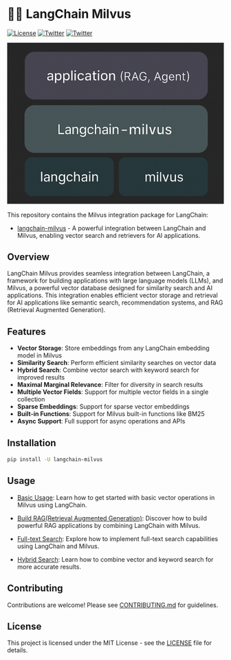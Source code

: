 # 🦜️🔗 LangChain Milvus

[![License](https://img.shields.io/badge/License-MIT-blue.svg)](https://opensource.org/licenses/MIT)
[![Twitter](https://img.shields.io/twitter/url/https/twitter.com/LangChainAI.svg?style=social&label=Follow%20%40LangChain)](https://x.com/LangChainAI)
[![Twitter](https://img.shields.io/twitter/url/https/twitter.com/milvusio.svg?style=social&label=Follow%20%40Milvus)](https://x.com/milvusio)

![](https://github.com/langchain-ai/langchain-milvus/blob/main/readme_img.png)

This repository contains the Milvus integration package for LangChain:

- [langchain-milvus](https://pypi.org/project/langchain-milvus/) - A powerful integration between LangChain and Milvus, enabling vector search and retrievers for AI applications.

## Overview

LangChain Milvus provides seamless integration between LangChain, a framework for building applications with large language models (LLMs), and Milvus, a powerful vector database designed for similarity search and AI applications. This integration enables efficient vector storage and retrieval for AI applications like semantic search, recommendation systems, and RAG (Retrieval Augmented Generation).

## Features

- **Vector Storage**: Store embeddings from any LangChain embedding model in Milvus
- **Similarity Search**: Perform efficient similarity searches on vector data
- **Hybrid Search**: Combine vector search with keyword search for improved results
- **Maximal Marginal Relevance**: Filter for diversity in search results
- **Multiple Vector Fields**: Support for multiple vector fields in a single collection
- **Sparse Embeddings**: Support for sparse vector embeddings
- **Built-in Functions**: Support for Milvus built-in functions like BM25
- **Async Support**: Full support for async operations and APIs

## Installation

```bash
pip install -U langchain-milvus
```

## Usage
- [Basic Usage](https://milvus.io/docs/basic_usage_langchain.md): Learn how to get started with basic vector operations in Milvus using LangChain.

- [Build RAG(Retrieval Augmented Generation)](https://milvus.io/docs/integrate_with_langchain.md): Discover how to build powerful RAG applications by combining LangChain with Milvus.

- [Full-text Search](https://milvus.io/docs/full_text_search_with_langchain.md): Explore how to implement full-text search capabilities using LangChain and Milvus.

- [Hybrid Search](https://milvus.io/docs/milvus_hybrid_search_retriever.md): Learn how to combine vector and keyword search for more accurate results.



## Contributing

Contributions are welcome! Please see [CONTRIBUTING.md](https://github.com/langchain-ai/langchain-milvus/blob/main/CONTRIBUTING.md) for guidelines.

## License

This project is licensed under the MIT License - see the [LICENSE](https://github.com/langchain-ai/langchain-milvus/blob/main/LICENSE) file for details.
